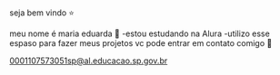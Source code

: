seja bem vindo ⭐

meu nome é maria eduarda 🥇
-estou estudando na Alura
-utilizo esse espaso para fazer meus projetos
vc pode entrar em contato comigo 📧

0001107573051sp@al.educacao.sp.gov.br
